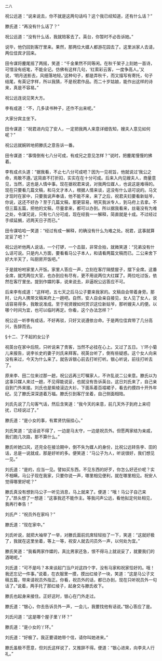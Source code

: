     二八 

   祝公远道：“说来说去，你不就是这两句话吗？这个我已经知道，还有什么话？”

   滕氏道：“再没有什么话了？”

   祝公远道：“没有什么话，我就陪客去了。英台，你暂时不必告诉她。”

   说毕，他仍回到客厅里来。果然，那两位大媒人都游花园去了。这里派家人去请，两位佳宾才回来。

   田令谋将麈尾摇了两摇，笑道：“千金果然不同等闲。在秋千架子上刻她一首诗，可惜没有纸笔，不能全记。仿佛有这样几句，‘红索彩云客，一度争高人。’又说，‘明月送影去，风细落地轻。’这种句子，都是弄秋千，而又描写有寄托，句子结尾，有英记字样，所以我猜，不是祝君作品。而二十岁姑娘，能作出这样的诗来，真是不容易。”

   祝公远连说见笑大方。

   李有成道：“不，几多读书种子，还作不出来呢。”

   大家分宾主坐下。

   田令谋道：“祝君进内见了安人，一定把我两人来意详细告知，嫂夫人意见如何呢？”

   祝公远就婉转地把滕氏之意告诉一番。

   田令谋道：“事情倒有七八分可成，有成兄之意见怎样？”说时，把麈尾慢慢的拂着。

   李有成点头道：“据我看，不止七八分可成吧？因为一见祝旨，他就说过‘我公之命，焉敢不遵。’这简直不打折扣，实实在在十分可成。后来入内见嫂夫人，商量意见，当然，这也是人情中事。现在据祝君来说，对我两位媒人，也说这是难得的。现在只要看几篇文稿，和马文才本人，根据人情来谈，这没有什么话可说的。马文才现时在家中，只要我说声奉请，他不能不来，来了之后，祝君夫妇要看新姑爷，你说，这还不好办？至于几篇文稿，那更容易，明天我派专人，到马府上去拿。不但三篇五篇，把他的文稿，尽量拿来，都可以办到。所以据我看来，丝毫没有为难之处，令谋兄说，只有七八分可成，现在经我一一解释，简直就是十成。不过经过手续延搁，迟两天日子而已。”

   田令谋哈哈一笑道：“经过有成一解释，的确没有什么为难之处。祝君，这事就算定妥了吧？”

   祝公远听他两人说话，一个打锣，一个击鼓，非常合拍，就微笑道：“兄弟没有什么话可说。只是内人方面，要看看马公子本人，和请看两篇文稿而已。二公来舍下好大半天了，叫厨房开饭吧。”

   于是就吩咐家里人开饭。家里人答应一声，立刻在客厅隔壁屋子，摆下全席。这番全席，就凭两位大官，也办到应有尽有，更不用说两位大红媒了。两位吃过饭，依然在客厅里坐。提到作媒的事，说来说去，非逼祝公远答应不可。

   后来李有成道：“这样吧，五七天之后马公子要来我家的。文稿自会带着身旁。那时，让内人携带文稿来府上一趟吧。自然，安人自会亲自接见，女人见了女人，说话容易得多，我敢说准成。至于祝贤嫂如何赏识这位新姑爷，那听嫂夫人的便。以哪个时间为宜，也可以临时再定。你看，这个办法怎样？”

   祝公远一听李有成话，不好再驳，只好又说遵依台命。于是两位佳宾带了几分高兴，告辞而去。

   §十二、了不起的女公子

   祝英台在家中后院，只听说来了贵客，当然不必挂在心上。又过了五日。丫环小菊儿来报告，说李长史的妻子刘氏来拜客。祝英台听了，倒有些疑惑。这个女人向来没有来过，今天为什么来了。就告诉银心前去打听打听。银心听说，前往打听去了。

   原来李、田二位来过那一趟，祝公远再三叮嘱家人，不许乱说二公来意。滕氏以为这事只媒人来过一趟，不见得能说妥，也就没有告诉英台。这日刘氏来了，自己亲自到门外来接。刘氏也是紫绫滚边大衫，下面系着百褶裙子，看去约摸四十开外年纪。见了滕氏深深道着万福。滕氏引到客厅坐着，自己侧面相陪。

   刘氏先说了几句客气话，然后含笑道：“我今天的来意，前几天外子到府上来叨扰，已经说过了。”

   滕氏道：“是小女的事，有累贤伉俪挂心。”

   刘氏笑道：“这话说不得了，一边是马太守，一边是祝员外。但愿两家结为亲戚，我们跑几次路，那不算什么。”

   滕氏听她口风，还完全在接洽期中，倒不失为媒人的身份，比祝公远转告李、田的话，总是一说就成，那是好听的多。便笑道：“马公子为人，听说很好，我们想见一见。”

   刘氏道：“是的，应当一见。譬如买东西，不见东西的好歹，你怎么好还价呢？实不相瞒，马公子现在我家，只要你说一声，哪里相见便利，就在哪里相见。祝安人觉得哪里好呢？”

   滕氏真没有想到马公子一听见消息，马上就来了。便道：“哦！马公子自己来了。”昂头想了一想道：“这事我还不能作主。等我问声公远，看他拟定何处相见，我再行奉告！”

   刘氏产：“祝员外在家吗？”

   滕氏道：“现在家中。”

   刘氏听说，就把大袖举了一举，对滕氏面前炕席轻轻拍了一下，笑道：“这就好极了，我就在这里坐着，等上一等，祝安人就去问员外一声，以何处为宜。”

   滕氏笑道：“我看两家作媒的，真比男家还急，恨不得马上就说妥了，就要我们的酒喝呢。”

   刘氏道：“可不是吗？本来谈起门当户对这四个字，没有马家和祝家恰好的。哦！我还忘记一件事。”说着，在衣服里一摸，摸出红绫子一块，笑道：“这是马公子文稿五篇，带来请祝员外指正。你看，祝员外的话，都已办到，现在只听祝员外一句话了。”说着，两手托了那红绫子，起身交与滕氏收下。

   滕氏也起身来接住。正好这时，银心在门外走过。

   滕氏道：“银心，你去告诉员外一声，一会儿，我要找他有话说。”银心答应了是。

   刘氏问道：“这是哪个屋子里丫环？”

   滕氏道：“是小女的丫环。”

   刘氏道：“好极了。我正要请她带个信，请你叫她进来。”

   滕氏虽极不愿意，但刘氏这样说了，又推辞不得。便道：“银心进来，向李夫人行礼。”

